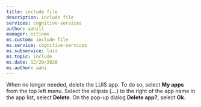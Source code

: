 ```yaml
---
title: include file
description: include file
services: cognitive-services
author: aahill
manager: nitinme
ms.custom: include file
ms.service: cognitive-services
ms.subservice: luis
ms.topic: include
ms.date: 12/29/2020
ms.author: aahi
---
```



When no longer needed, delete the LUIS app. To do so, select **My apps** from the top left menu. Select the ellipsis (***...***) to the right of the app name in the app list, select **Delete**. On the pop-up dialog **Delete app?**, select **Ok**. 
